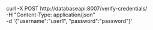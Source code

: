 curl -X POST http://databaseapi:8007/verify-credentials/ \
  -H "Content-Type: application/json" \
  -d '{"username":"user1", "password":"password"}'
